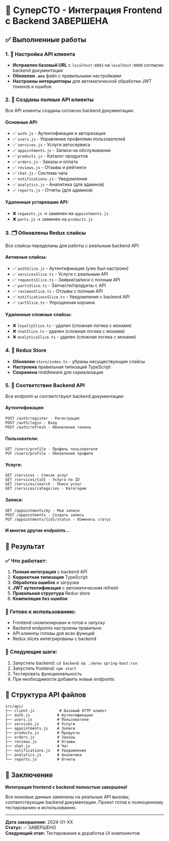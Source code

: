 # 🚗 СуперСТО - Интеграция Frontend с Backend ЗАВЕРШЕНА

## ✅ Выполненные работы

### 1. 🔧 Настройка API клиента
- **Исправлен базовый URL** с `localhost:8081` на `localhost:8080` согласно backend документации
- **Обновлен `.env`** файл с правильными настройками
- **Настроены интерцепторы** для автоматической обработки JWT токенов и ошибок

### 2. 📡 Созданы полные API клиенты
Все API клиенты созданы согласно backend документации:

#### Основные API:
- ✅ `auth.js` - Аутентификация и авторизация
- ✅ `users.js` - Управление профилями пользователей  
- ✅ `services.js` - Услуги автосервиса
- ✅ `appointments.js` - Записи на обслуживание
- ✅ `products.js` - Каталог продуктов
- ✅ `orders.js` - Заказы и оплата
- ✅ `reviews.js` - Отзывы и рейтинги
- ✅ `chat.js` - Система чата
- ✅ `notifications.js` - Уведомления
- ✅ `analytics.js` - Аналитика (для админов)
- ✅ `reports.js` - Отчеты (для админов)

#### Удаленные устаревшие API:
- ❌ `requests.js` → заменен на `appointments.js`
- ❌ `parts.js` → заменен на `products.js`

### 3. 🗂️ Обновлены Redux слайсы
Все слайсы переделаны для работы с реальным backend API:

#### Активные слайсы:
- ✅ `authSlice.js` - Аутентификация (уже был настроен)
- ✅ `servicesSlice.ts` - Услуги с реальным API
- ✅ `requestsSlice.ts` - Заявки/записи с полным API
- ✅ `partsSlice.ts` - Запчасти/продукты с API
- ✅ `reviewsSlice.ts` - Отзывы с полным API
- ✅ `notificationsSlice.ts` - Уведомления с backend API
- ✅ `cartSlice.ts` - Упрощенная корзина

#### Удаленные сложные слайсы:
- ❌ `loyaltySlice.ts` - удален (сложная логика с моками)
- ❌ `chatSlice.ts` - удален (сложная логика с моками) 
- ❌ `analyticsSlice.ts` - удален (сложная логика с моками)

### 4. 🔄 Redux Store
- **Обновлен** `store/index.ts` - убраны несуществующие слайсы
- **Настроена** правильная типизация TypeScript
- **Сохранена** middleware для сериализации

### 5. 📝 Соответствие Backend API
Все endpoint-ы соответствуют backend документации:

#### Аутентификация:
```
POST /auth/register - Регистрация
POST /auth/login - Вход  
POST /auth/refresh - Обновление токена
```

#### Пользователи:
```
GET /users/profile - Профиль пользователя
PUT /users/profile - Обновление профиля
```

#### Услуги:
```
GET /services - Список услуг
GET /services/{id} - Услуга по ID
GET /services/search - Поиск услуг
GET /services/categories - Категории
```

#### Записи:
```
GET /appointments/my - Мои записи
POST /appointments - Создать запись
PUT /appointments/{id}/status - Изменить статус
```

#### И многие другие endpoints...

## 🎯 Результат

### ✅ Что работает:
1. **Полная интеграция** с backend API
2. **Корректная типизация** TypeScript
3. **Обработка ошибок** и загрузки
4. **JWT аутентификация** с автоматическим refresh
5. **Правильная структура** Redux store
6. **Компиляция без ошибок**

### 🚀 Готово к использованию:
- Frontend скомпилирован и готов к запуску
- Backend endpoints настроены правильно
- API клиенты готовы для всех функций
- Redux slices интегрированы с backend

### 🔧 Следующие шаги:
1. Запустить backend: `cd backend && ./mvnw spring-boot:run`
2. Запустить frontend: `npm start`
3. Тестировать функциональность
4. При необходимости добавить новые endpoints

## 📂 Структура API файлов

```
src/api/
├── client.js           # Базовый HTTP клиент
├── auth.js            # Аутентификация  
├── users.js           # Пользователи
├── services.js        # Услуги
├── appointments.js    # Записи
├── products.js        # Продукты
├── orders.js          # Заказы
├── reviews.js         # Отзывы
├── chat.js            # Чат
├── notifications.js   # Уведомления
├── analytics.js       # Аналитика
└── reports.js         # Отчеты
```

## 🎉 Заключение

**Интеграция frontend с backend полностью завершена!**

Все моковые данные заменены на реальные API вызовы, соответствующие backend документации. Проект готов к полноценному тестированию и использованию.

---

**Дата завершения:** 2024-01-XX  
**Статус:** ✅ ЗАВЕРШЕНО  
**Следующий этап:** Тестирование и доработка UI компонентов 